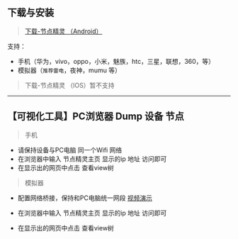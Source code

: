 ## 下载与安装
 > [下载-节点精灵 （Android）](<https://scriptdance.github.io/Node-Script/assert/jdscript.apk>)
 
 支持：
   - 手机（华为，vivo，oppo，小米，魅族，htc，三星，联想，360，等）
   - 模拟器（<code>推荐雷电</code>，夜神，mumu 等） 
   
> 下载-节点精灵 （IOS）暂不支持
---
## 【可视化工具】PC浏览器 Dump 设备 节点
> 手机
   - 请保持设备与PC电脑 同一个Wifi 网络
   - 在浏览器中输入 节点精灵主页 显示的ip 地址 访问即可
   - 在显示出的网页中点击 查看view树
   
   
>模拟器
   - 配置网络桥接，保持和PC电脑统一网段 [视频演示](<https://www.bilibili.com/video/av83293935?p=2>)
   
   - 在浏览器中输入 节点精灵主页 显示的ip 地址 访问即可
   
   - 在显示出的网页中点击 查看view树 
 
